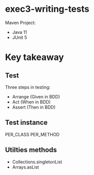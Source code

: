 # exec3-writing-tests

Maven Project:
- Java 11
- JUnit 5


# Key takeaway

## Test 

Three steps in testing:
- Arrange (Given in BDD)
- Act (When in BDD)
- Assert (Then in BDD)


## Test instance

PER_CLASS
PER_METHOD


## Utilties methods


- Collections.singletonList
- Arrays.asList

